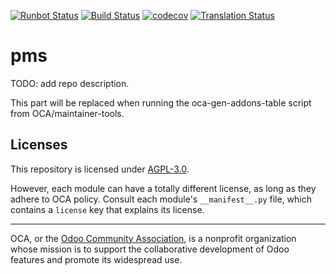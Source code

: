 [![Runbot Status](https://runbot.odoo-community.org/runbot/badge/flat/293/15.0.svg)](https://runbot.odoo-community.org/runbot/repo/github-com-oca-pms-293)
[![Build Status](https://travis-ci.com/OCA/pms.svg?branch=15.0)](https://travis-ci.com/OCA/pms)
[![codecov](https://codecov.io/gh/OCA/pms/branch/15.0/graph/badge.svg)](https://codecov.io/gh/OCA/pms)
[![Translation Status](https://translation.odoo-community.org/widgets/pms-15-0/-/svg-badge.svg)](https://translation.odoo-community.org/engage/pms-15-0/?utm_source=widget)

<!-- /!\ do not modify above this line -->

# pms

TODO: add repo description.

<!-- /!\ do not modify below this line -->

<!-- prettier-ignore-start -->

[//]: # (addons)

This part will be replaced when running the oca-gen-addons-table script from OCA/maintainer-tools.

[//]: # (end addons)

<!-- prettier-ignore-end -->

## Licenses

This repository is licensed under [AGPL-3.0](LICENSE).

However, each module can have a totally different license, as long as they adhere to OCA
policy. Consult each module's `__manifest__.py` file, which contains a `license` key
that explains its license.

----

OCA, or the [Odoo Community Association](http://odoo-community.org/), is a nonprofit
organization whose mission is to support the collaborative development of Odoo features
and promote its widespread use.
